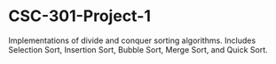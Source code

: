 # CSC-301-Project-1
Implementations of divide and conquer sorting algorithms.
Includes Selection Sort, Insertion Sort, Bubble Sort, Merge Sort, and Quick Sort.
